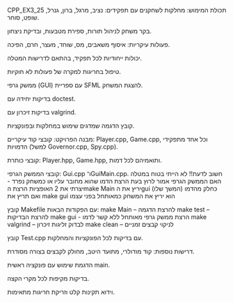 CPP_EX3_25
תכולת המימוש: מחלקות לשחקנים עם תפקידים: נציב, מרגל, ברון, גנרל, שופט, סוחר.

בקר משחק לניהול תורות, ספירת מטבעות, ובדיקת ניצחון.

פעולות עיקריות: איסוף משאבים, מס, שוחד, מעצר, חרם, הפיכה.

יכולות ייחודיות לכל תפקיד, בהתאם לדרישות המטלה.

טיפול בחריגות למקרה של פעולות לא חוקיות.

ממשק גרפי (GUI) עם ספריית SFML להצגת המשחק.

בדיקות יחידה עם doctest.

בדיקות זיכרון עם valgrind.

קובץ הדגמה שמדגים שימוש במחלקות ובפונקציות.

מבנה הפרויקט: קובצי קוד עיקריים: Player.cpp, Game.cpp, וכל אחד מתפקידי הדמויות (למשל Governor.cpp, Spy.cpp).

קובצי כותרת: Player.hpp, Game.hpp, ותואמיהם לכל דמות.

קובצי הממשק הגרפי: Gui.cpp ו־GuiMain.cpp. חשוב לדעת!! לא הייתי בטוח במטלה האם הממשק הגרפי אמור לרוץ בעת הרצת הדמו שהוא מחובר עליו או כמשחק נפרד - יצרתי את 2 האופציות הרצת הmake Main יריץ את הgui כחלק מהדמו (המשך שלו) ואם תריץ את make gui הוא יריץ את המשחק כמאותחל בפני עצמו

קובץ Makefile עם הפקודות הבאות: make Main – להרצת הדגמה make test – להרצת הבדיקות make gui - הרצת ממשק גרפי מאותחל ללא קשר לדמו make valgrind – לבדוק זליגות זיכרון make clean – לניקוי קבצים זמניים

קובץ Test.cpp עם בדיקות לכל הפונקציות והמחלקות.

דרישות נוספות: קוד מודולרי, מתועד היטב, מחולק לקבצים בצורה מסודרת.

הדגמת שימוש עם פונקציה ראשית main.

בדיקות מקיפות לכל מקרי הקצה.

וידוא תקינות קלט וזריקת חריגות מתאימות.
